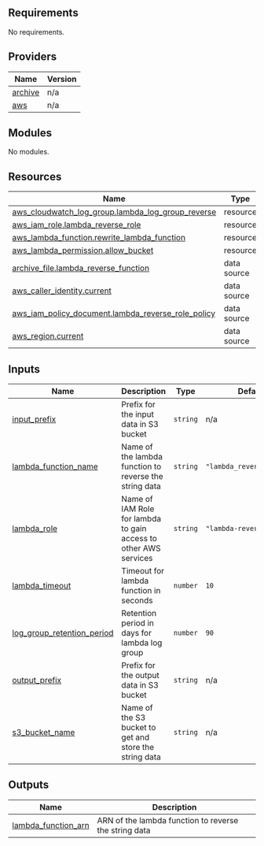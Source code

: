 <!-- BEGIN_TF_DOCS -->
## Requirements

No requirements.

## Providers

| Name | Version |
|------|---------|
| <a name="provider_archive"></a> [archive](#provider\_archive) | n/a |
| <a name="provider_aws"></a> [aws](#provider\_aws) | n/a |

## Modules

No modules.

## Resources

| Name | Type |
|------|------|
| [aws_cloudwatch_log_group.lambda_log_group_reverse](https://registry.terraform.io/providers/hashicorp/aws/latest/docs/resources/cloudwatch_log_group) | resource |
| [aws_iam_role.lambda_reverse_role](https://registry.terraform.io/providers/hashicorp/aws/latest/docs/resources/iam_role) | resource |
| [aws_lambda_function.rewrite_lambda_function](https://registry.terraform.io/providers/hashicorp/aws/latest/docs/resources/lambda_function) | resource |
| [aws_lambda_permission.allow_bucket](https://registry.terraform.io/providers/hashicorp/aws/latest/docs/resources/lambda_permission) | resource |
| [archive_file.lambda_reverse_function](https://registry.terraform.io/providers/hashicorp/archive/latest/docs/data-sources/file) | data source |
| [aws_caller_identity.current](https://registry.terraform.io/providers/hashicorp/aws/latest/docs/data-sources/caller_identity) | data source |
| [aws_iam_policy_document.lambda_reverse_role_policy](https://registry.terraform.io/providers/hashicorp/aws/latest/docs/data-sources/iam_policy_document) | data source |
| [aws_region.current](https://registry.terraform.io/providers/hashicorp/aws/latest/docs/data-sources/region) | data source |

## Inputs

| Name | Description | Type | Default | Required |
|------|-------------|------|---------|:--------:|
| <a name="input_input_prefix"></a> [input\_prefix](#input\_input\_prefix) | Prefix for the input data in S3 bucket | `string` | n/a | yes |
| <a name="input_lambda_function_name"></a> [lambda\_function\_name](#input\_lambda\_function\_name) | Name of the lambda function to reverse the string data | `string` | `"lambda_reverse_string"` | no |
| <a name="input_lambda_role"></a> [lambda\_role](#input\_lambda\_role) | Name of IAM Role for lambda to gain access to other AWS services | `string` | `"lambda-reverse-role"` | no |
| <a name="input_lambda_timeout"></a> [lambda\_timeout](#input\_lambda\_timeout) | Timeout for lambda function in seconds | `number` | `10` | no |
| <a name="input_log_group_retention_period"></a> [log\_group\_retention\_period](#input\_log\_group\_retention\_period) | Retention period in days for lambda log group | `number` | `90` | no |
| <a name="input_output_prefix"></a> [output\_prefix](#input\_output\_prefix) | Prefix for the output data in S3 bucket | `string` | n/a | yes |
| <a name="input_s3_bucket_name"></a> [s3\_bucket\_name](#input\_s3\_bucket\_name) | Name of the S3 bucket to get and store the string data | `string` | n/a | yes |

## Outputs

| Name | Description |
|------|-------------|
| <a name="output_lambda_function_arn"></a> [lambda\_function\_arn](#output\_lambda\_function\_arn) | ARN of the lambda function to reverse the string data |
<!-- END_TF_DOCS -->